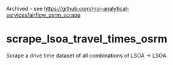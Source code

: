 Archived - see https://github.com/moj-analytical-services/airflow_osrm_scrape

# scrape_lsoa_travel_times_osrm
Scrape a drive time dataset of all combinations of LSOA -> LSOA 


